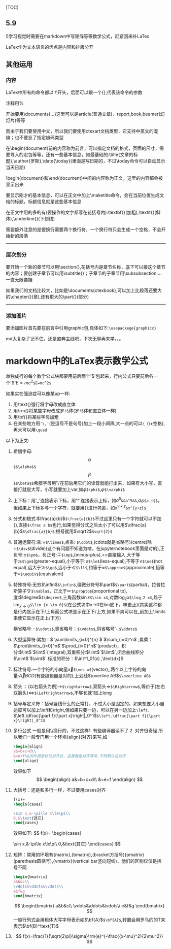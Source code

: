 [TOC]

## 5.9

5学习视觉时需要在markdown中写矩阵等等数学公式，赶紧回来补LaTex

LaTex作为文本语言的优点是内容和排版分开

## 其他运用

### 内容

LaTex中所有的命令都以'\\'开头，后面可以跟一个{},代表该命令的参数

注释用%

开始要用\documents{...}这里可以是article(普通文章)，report,book,beamer(幻灯片)等等

而由于我们要使用中文，所以我们要使用ctexart文档类型，它支持中英文的混编；也不要忘了指定编码类型

在\begin{document}前的内容称为前言，可以指定文档的格式，页面的尺寸，需要导入的宏包等等，还有一些基本信息，如最基础的:\title{文章的标题},\author{罗斯},\date{\today}(里面是写日期的，不过\today命令可以自动显示当天日期)

\begin{document}和\end{document}中间的内容称为正文，这里的内容都会被显示出来

要显示刚才的基本信息，可以在正文中加上\maketitle命令，会在当前位置生成文档的标题，标题信息就是这些基本信息

在正文中用的多的有(要操作的文字都写在花括号内):\textbf{}(加粗),\textit{}(斜体),\underline{}(下划线)

需要额外注意的是要换行需要两个换行符，一个换行符只会生成一个空格，不会开始新的段落

---

### 层次划分

要开始一个新的章节可以用\section{},花括号内是章节名称，底下可以接这个章节的内容；要创建子章节可以用\subtitle{}；子章节的子章节用\subsubsection....一直无限套娃

如果我们的文档比较大，比如是\\documents{ctexbook},可以加上比段落还要大的\chapter{}(章),还有更大的\part{}(部分)

---

### 添加图片

要添加图片首先要在前言中引用graphic包,具体如下:`\usepackege{graphicx}`

md太复杂了记不住，还是直奔主线吧，下次无聊再来学。。。

# markdown中的LaTex表示数学公式

单独成行的每个数学公式块都要用前后两个'\$'包起来，行内公式只要前后各一个'\$'$E=mc^2$`$E=mc^2$`

如果实在强迫症可以像某up一样:

1. 用\text{}强行将字母改成直立体
2. 用\rm{}将某些字母改成罗马体(罗马体和直立体一样)
3. 用\bf{}将某些字母加粗
4. 在某些地方用`'\,'`(是逗号不是句号)加上一段小间隔,大一点的可以`\ `(\\+空格),再大可以用`\quad`



以下为正文:

1. 希腊字母:$$ \alpha $$`$$\alpha$$`$$\beta$$`$$\beta$$`希腊字母用'\\'在前后用它们的读音就能打出来，如果有大小写，直接打就是大写，小写就要加上var,如$\phi$`$\phi$`,$\varphi$`$\varphi$`

2. 上下标：用'_'连接表示下标，用'\^'连接表示上标，如$a^5$`&&a^5&&`,$a_i$`$$a_i$$`，但如果上下标多与一个字符，就要用{}进行包裹，如$x^{y+z}$`$x^{y+z}$`

3. 分式和根式:$\frac{a}{b}$`$\frac{a}{b}$`不过这里只有一个字符就可以不加{},直接`$\frac a b$`也行,如果觉得分式之后太小了可以用$\dfrac{a}{b}$`$\dfrac{a}{b}$`;根号就用$\sqrt2$`$sqrt{2}$`

4. 普通运算符:乘:$\times$`$\times$`,点乘:$\cdot$`$\cdot$`,(cdots就是省略号)(centre)除$\div$`$\div$`(divide)(这个有问题不知道为啥，在jupyternotebook里面是对的),正负号:$\pm$`$\pm$`，负正号:$\mp$`$\mp$`,(minus-plus),<>直接输入,大于等于:$\ge$`$\ge$`(greater-equal),小于等于:$\le$`$\le$`(less-equal),不等于$\ne$`$\ne$`(not equal),远大于$\gg$`$\gg$`,远小于$\ll$`$\ll$`,约等于$\approx$`$\approx$`(approximate),恒等于$\equiv$`$\equiv$`(equivalent)

5. 特殊符号:无穷$\infin$`$\infin$`,偏微分符号$\part$`$\part$`(partial)，拉普拉斯算子$\nabla$`$\nabla$`，正比于$\propto$`$\propto$`(proportional to),度:$\degree$`$\degree$`,三角函数$\sin x$`$\sin x$`,对数$\log_2 x$`$\log_2 x$`,趋于$\lim_{x \to 0}$`$\lim_{x \to 0}$`(在公式块中x->0在lim底下，味更正)(其实这种都是行内显示在下/上角而公式块显示在正下/上方,如果不爽可以在_前加上\limits来使它显示在正上/下方)

   横省略号$\cdots$`$\cdots$`,竖省略号$\vdots$`$\vdots$`,斜省略号$\ddots$`$\ddots$`

6. 大型运算符:累加：$ \sum\limits_{i=0}^{n} $`$\sum_(i=0)^n$`,累乘：$\prod\limits_{i=0}^n$`$\prod_{i=0}^n$`(product)，积分:$\int$`$\int$`(integral),双重积分:$\iint$`$\iint$`,闭合曲线积分$\oint$`$\oint$`       标准的积分：$\int^1_0f(x) \,\text{dx}$

7. 标注符号:一个字符的小向量$\vec x$`$\vec x$`(vector),,两个以上字符的向量:$\overrightarrow ABCD$(有些编辑器是对的),上划线$\overline AB$`$\overline AB$`

8. 箭头 ：(以右箭头为例)$\rightarrow$`$\rightarrow$`,双箭头$\Rightarrow$`$\Rightarrow$`,等价于(左右双箭头)$\Leftrightarrow$`$\Leftrightarrow$`,不够长就1加上long

9. 括号与定义符：括号竖线什么的正常打，不过大小是固定的，如果想要大小自适应可以加上\left和\right,但如果只要一边，可以在另一边加上`\left.` $\left.\dfrac{\part f}{\part x}\right|_0^1$`$\left.\dfrac{\part f}{\part x}\right|_0^1$`

10. 多行公式 一般是用\\\换行的，不过这样1. 有些编译器读不了 2. 对齐很奇怪  所以我们一般专门用一个环境{align}(对齐)来写,如

    ```latex
    \begin{align}
    a&=b+c+d\\
    &=e+f%&的作用是标记对齐点，这里就是对齐等号,不然默认右对齐
    \end{align}
    ```

    效果如下
    $$
    \begin{align}
    a&=b+c+d\\
    &=e+f
    \end{align}
    $$
    
11. 大括号：还是和多行一样，不过要用cases对齐

    ```latex
    f(x)=
    \begin{cases}
    
    \sin x,&-\pi\le x\le\pi\\
    0,&\text{其它}
    \end{cases}
    ```

    效果如下:
    $$
    f(x)=
    \begin{cases}
    
    \sin x,&-\pi\le x\le\pi\\
    0,&\text{其它}
    \end{cases}
    $$
    
12. 矩阵：常用的环境有{matrix},{bmatrix},(bracket方括号){pmatrix}(parethesis圆括号),{vmatrix}(vertical bar竖向短线)，他们的区别仅仅是括号不同

    ```latex
    \begin{bmatrix}
    a&b&c\\
    \vdots&\ddots&\vdots\\
    e&f&g
    \end{bmatrix}
    ```

    
    $$
    \begin{bmatrix}
    a&b&c\\
    \vdots&\ddots&\vdots\\
    e&f&g
    \end{bmatrix}
    $$
    一般行列式会用粗体大写字母表示如$\bf{A}$`$\bf{A}$`,转置会用罗马的的T来表示$\bf{B}^\text{T}$

13. $$
    f(x)=\frac{1}{\sqrt{2\pi}\sigma}\rm{e}^{-\frac{{x-\mu}^2}{2\mu^2}}
    $$